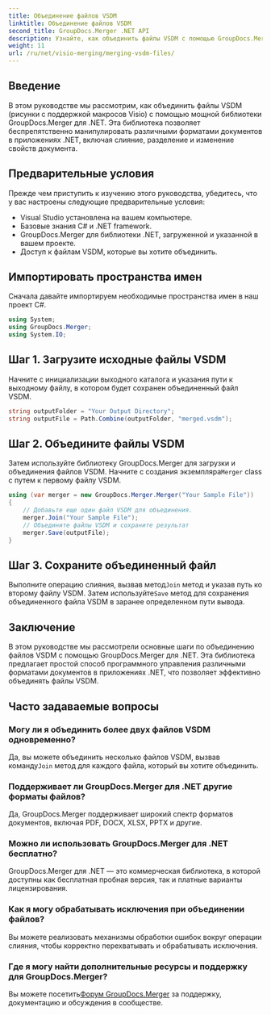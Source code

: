 ```yaml
---
title: Объединение файлов VSDM
linktitle: Объединение файлов VSDM
second_title: GroupDocs.Merger .NET API
description: Узнайте, как объединить файлы VSDM с помощью GroupDocs.Merger для .NET. Упростите задачи управления документами с помощью этой простой в использовании библиотеки.
weight: 11
url: /ru/net/visio-merging/merging-vsdm-files/
---
```

## Введение
В этом руководстве мы рассмотрим, как объединить файлы VSDM (рисунки с поддержкой макросов Visio) с помощью мощной библиотеки GroupDocs.Merger для .NET. Эта библиотека позволяет беспрепятственно манипулировать различными форматами документов в приложениях .NET, включая слияние, разделение и изменение свойств документа.
## Предварительные условия
Прежде чем приступить к изучению этого руководства, убедитесь, что у вас настроены следующие предварительные условия:
- Visual Studio установлена на вашем компьютере.
- Базовые знания C# и .NET framework.
- GroupDocs.Merger для библиотеки .NET, загруженной и указанной в вашем проекте.
- Доступ к файлам VSDM, которые вы хотите объединить.

## Импортировать пространства имен
Сначала давайте импортируем необходимые пространства имен в наш проект C#.
```csharp
using System; 
using GroupDocs.Merger;
using System.IO;
```
## Шаг 1. Загрузите исходные файлы VSDM
Начните с инициализации выходного каталога и указания пути к выходному файлу, в котором будет сохранен объединенный файл VSDM.
```csharp
string outputFolder = "Your Output Directory";
string outputFile = Path.Combine(outputFolder, "merged.vsdm");
```
## Шаг 2. Объедините файлы VSDM
 Затем используйте библиотеку GroupDocs.Merger для загрузки и объединения файлов VSDM. Начните с создания экземпляра`Merger` class с путем к первому файлу VSDM.
```csharp
using (var merger = new GroupDocs.Merger.Merger("Your Sample File"))
{
    // Добавьте еще один файл VSDM для объединения.
    merger.Join("Your Sample File");
    // Объедините файлы VSDM и сохраните результат
    merger.Save(outputFile);
}
```
## Шаг 3. Сохраните объединенный файл
Выполните операцию слияния, вызвав метод`Join` метод и указав путь ко второму файлу VSDM. Затем используйте`Save` метод для сохранения объединенного файла VSDM в заранее определенном пути вывода.

## Заключение
В этом руководстве мы рассмотрели основные шаги по объединению файлов VSDM с помощью GroupDocs.Merger для .NET. Эта библиотека предлагает простой способ программного управления различными форматами документов в приложениях .NET, что позволяет эффективно объединять файлы VSDM.

## Часто задаваемые вопросы
### Могу ли я объединить более двух файлов VSDM одновременно?
 Да, вы можете объединить несколько файлов VSDM, вызвав команду`Join` метод для каждого файла, который вы хотите объединить.
### Поддерживает ли GroupDocs.Merger для .NET другие форматы файлов?
Да, GroupDocs.Merger поддерживает широкий спектр форматов документов, включая PDF, DOCX, XLSX, PPTX и другие.
### Можно ли использовать GroupDocs.Merger для .NET бесплатно?
GroupDocs.Merger для .NET — это коммерческая библиотека, в которой доступны как бесплатная пробная версия, так и платные варианты лицензирования.
### Как я могу обрабатывать исключения при объединении файлов?
Вы можете реализовать механизмы обработки ошибок вокруг операции слияния, чтобы корректно перехватывать и обрабатывать исключения.
### Где я могу найти дополнительные ресурсы и поддержку для GroupDocs.Merger?
 Вы можете посетить[Форум GroupDocs.Merger](https://forum.groupdocs.com/c/merger/32) за поддержку, документацию и обсуждения в сообществе.